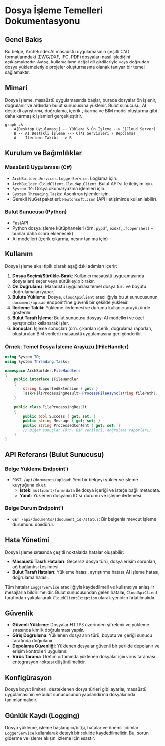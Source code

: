 # Dosya İşleme Temelleri Dokumentasyonu

## Genel Bakış
Bu belge, ArchBuilder.AI masaüstü uygulamasının çeşitli CAD formatlarındaki (DWG/DXF, IFC, PDF) dosyaları nasıl işlediğini açıklamaktadır. Amaç, kullanıcıların doğal dil girdileriyle veya doğrudan dosya yüklemeleriyle projeler oluşturmasına olanak tanıyan bir temel sağlamaktır.

## Mimari
Dosya işleme, masaüstü uygulamasında başlar, burada dosyalar ön işlenir, doğrulanır ve ardından bulut sunucusuna yüklenir. Bulut sunucusu, AI destekli ayrıştırma, doğrulama, içerik çıkarma ve BIM model oluşturma gibi daha karmaşık işlemleri gerçekleştirir.

```mermaid
graph LR
    A[Desktop Uygulaması] -- Yükleme & Ön İşleme --> B(Cloud Server)
    B -- AI Destekli İşleme --> C(AI Servisleri / Depolama)
    A -- İlerleme Takibi --> B
```

## Kurulum ve Bağımlılıklar

### Masaüstü Uygulaması (C#)
- `ArchBuilder.Services.LoggerService`: Loglama için.
- `ArchBuilder.CloudClient.CloudApiClient`: Bulut API'si ile iletişim için.
- `System.IO`: Dosya okuma/yazma işlemleri için.
- `System.Threading.Tasks`: Asenkron işlemler için.
- Gerekli NuGet paketleri: `Newtonsoft.Json` (API iletişiminde kullanılabilir).

### Bulut Sunucusu (Python)
- FastAPI
- Python dosya işleme kütüphaneleri (örn. `pypdf`, `ezdxf`, `ifcopenshell` - bunlar daha sonra eklenecek)
- AI modelleri (içerik çıkarma, nesne tanıma için)

## Kullanım
Dosya işleme akışı tipik olarak aşağıdaki adımları içerir:
1.  **Dosya Seçimi/Sürükle-Bırak**: Kullanıcı masaüstü uygulamasında dosya(ları) seçer veya sürükleyip bırakır.
2.  **Ön Doğrulama**: Masaüstü uygulaması temel dosya türü ve boyutu doğrulamaları yapar.
3.  **Buluta Yükleme**: Dosya, `CloudApiClient` aracılığıyla bulut sunucusunun `document/upload` endpoint'ine güvenli bir şekilde yüklenir.
4.  **İlerleme Takibi**: Yükleme ilerlemesi ve durumu kullanıcı arayüzünde gösterilir.
5.  **Bulut Tarafı İşleme**: Bulut sunucusu dosyayı AI modelleri ve özel ayrıştırıcılar kullanarak işler.
6.  **Sonuçlar**: İşleme sonuçları (örn. çıkarılan içerik, doğrulama raporları, oluşturulan BIM verileri) masaüstü uygulamasına geri gönderilir.

### Örnek: Temel Dosya İşleme Arayüzü (IFileHandler)
```csharp
using System.IO;
using System.Threading.Tasks;

namespace ArchBuilder.FileHandlers
{
    public interface IFileHandler
    {
        string SupportedExtension { get; }
        Task<FileProcessingResult> ProcessFileAsync(string filePath);
    }

    public class FileProcessingResult
    {
        public bool Success { get; set; }
        public string Message { get; set; }
        public string ProcessedContent { get; set; }
        // Diğer sonuçlar (örn. BIM verileri, doğrulama raporları)
    }
}
```

## API Referansı (Bulut Sunucusu)

### Belge Yükleme Endpoint'i
- `POST /api/documents/upload`: Yeni bir belgeyi yükler ve işleme kuyruğuna ekler.
  - **İstek**: `multipart/form-data` ile dosya içeriği ve isteğe bağlı metadata.
  - **Yanıt**: Yüklenen dosyanın ID'si, durumu ve işleme ilerlemesi.

### Belge Durum Endpoint'i
- `GET /api/documents/{document_id}/status`: Bir belgenin mevcut işleme durumunu döndürür.

## Hata Yönetimi
Dosya işleme sırasında çeşitli noktalarda hatalar oluşabilir:
-   **Masaüstü Tarafı Hataları**: Geçersiz dosya türü, dosya erişim sorunları, ağ bağlantısı kesilmesi.
-   **Bulut Tarafı Hataları**: Yükleme hatası, ayrıştırma hatası, AI işleme hatası, doğrulama hatası.

Tüm hatalar `LoggerService` aracılığıyla kaydedilmeli ve kullanıcıya anlaşılır mesajlarla bildirilmelidir. Bulut sunucusundan gelen hatalar, `CloudApiClient` tarafından yakalanarak `CloudClientException` olarak yeniden fırlatılmalıdır.

## Güvenlik
- **Güvenli Yükleme**: Dosyalar HTTPS üzerinden şifrelenir ve yükleme sırasında kimlik doğrulaması yapılır.
- **Giriş Doğrulama**: Yüklenen dosyaların türü, boyutu ve içeriği sunucu tarafında doğrulanır.
- **Depolama Güvenliği**: Yüklenen dosyalar güvenli bir şekilde depolanır ve erişim kontrolleri uygulanır.
- **Virüs Tarama**: Üretim ortamında yüklenen dosyalar için virüs taraması entegrasyon noktası düşünülmelidir.

## Konfigürasyon
Dosya boyut limitleri, desteklenen dosya türleri gibi ayarlar, masaüstü uygulamasının ve bulut sunucusunun yapılandırma dosyalarında tanımlanmalıdır.

## Günlük Kaydı (Logging)
Dosya yükleme, işleme başlangıcı/bitişi, hatalar ve önemli adımlar `LoggerService` kullanılarak detaylı bir şekilde kaydedilmelidir. Bu, sorun giderme ve işleme akışını izleme için esastır.
